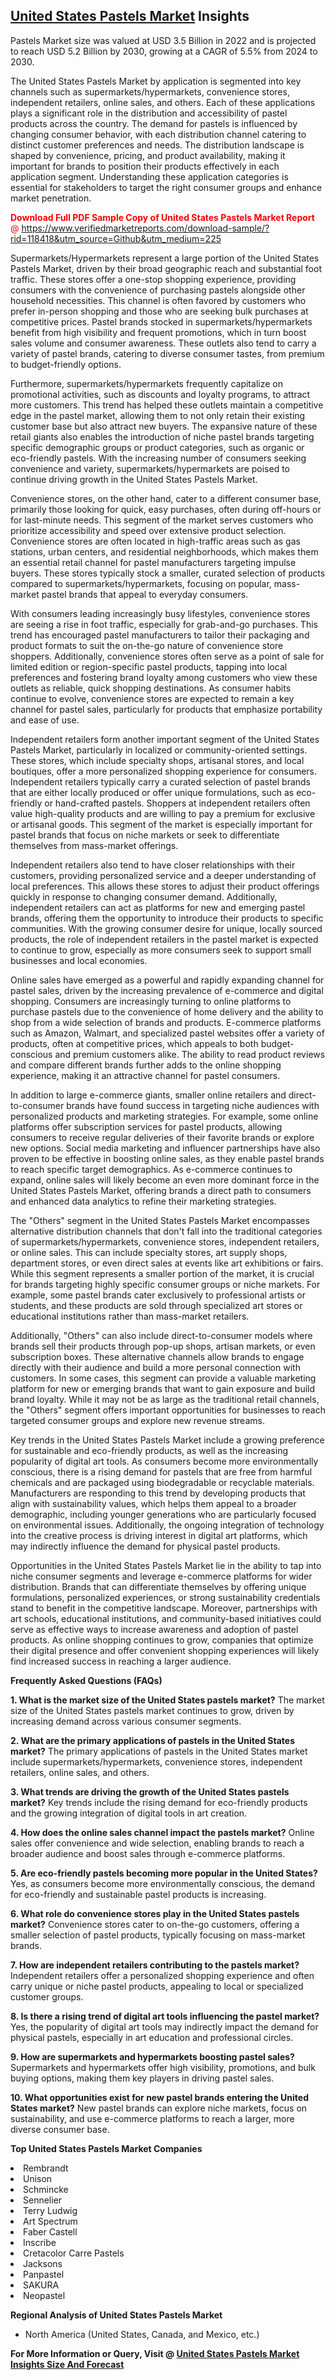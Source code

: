 <h2><a href="https://www.verifiedmarketreports.com/download-sample/?rid=118418&amp;utm_source=Github&amp;utm_medium=225" target="_blank">United States Pastels Market</a> Insights</h2><p>Pastels Market size was valued at USD 3.5 Billion in 2022 and is projected to reach USD 5.2 Billion by 2030, growing at a CAGR of 5.5% from 2024 to 2030.</p><p><p>The United States Pastels Market by application is segmented into key channels such as supermarkets/hypermarkets, convenience stores, independent retailers, online sales, and others. Each of these applications plays a significant role in the distribution and accessibility of pastel products across the country. The demand for pastels is influenced by changing consumer behavior, with each distribution channel catering to distinct customer preferences and needs. The distribution landscape is shaped by convenience, pricing, and product availability, making it important for brands to position their products effectively in each application segment. Understanding these application categories is essential for stakeholders to target the right consumer groups and enhance market penetration.</p> <p><p><span class=""><span style="color: #ff0000;"><strong>Download Full PDF Sample Copy of United States Pastels Market Report</strong> @ </span><a href="https://www.verifiedmarketreports.com/download-sample/?rid=118418&amp;utm_source=Github&amp;utm_medium=225" target="_blank">https://www.verifiedmarketreports.com/download-sample/?rid=118418&amp;utm_source=Github&amp;utm_medium=225</a></span></p></p> <p>Supermarkets/Hypermarkets represent a large portion of the United States Pastels Market, driven by their broad geographic reach and substantial foot traffic. These stores offer a one-stop shopping experience, providing consumers with the convenience of purchasing pastels alongside other household necessities. This channel is often favored by customers who prefer in-person shopping and those who are seeking bulk purchases at competitive prices. Pastel brands stocked in supermarkets/hypermarkets benefit from high visibility and frequent promotions, which in turn boost sales volume and consumer awareness. These outlets also tend to carry a variety of pastel brands, catering to diverse consumer tastes, from premium to budget-friendly options.</p> <p>Furthermore, supermarkets/hypermarkets frequently capitalize on promotional activities, such as discounts and loyalty programs, to attract more customers. This trend has helped these outlets maintain a competitive edge in the pastel market, allowing them to not only retain their existing customer base but also attract new buyers. The expansive nature of these retail giants also enables the introduction of niche pastel brands targeting specific demographic groups or product categories, such as organic or eco-friendly pastels. With the increasing number of consumers seeking convenience and variety, supermarkets/hypermarkets are poised to continue driving growth in the United States Pastels Market.</p> <p>Convenience stores, on the other hand, cater to a different consumer base, primarily those looking for quick, easy purchases, often during off-hours or for last-minute needs. This segment of the market serves customers who prioritize accessibility and speed over extensive product selection. Convenience stores are often located in high-traffic areas such as gas stations, urban centers, and residential neighborhoods, which makes them an essential retail channel for pastel manufacturers targeting impulse buyers. These stores typically stock a smaller, curated selection of products compared to supermarkets/hypermarkets, focusing on popular, mass-market pastel brands that appeal to everyday consumers.</p> <p>With consumers leading increasingly busy lifestyles, convenience stores are seeing a rise in foot traffic, especially for grab-and-go purchases. This trend has encouraged pastel manufacturers to tailor their packaging and product formats to suit the on-the-go nature of convenience store shoppers. Additionally, convenience stores often serve as a point of sale for limited edition or region-specific pastel products, tapping into local preferences and fostering brand loyalty among customers who view these outlets as reliable, quick shopping destinations. As consumer habits continue to evolve, convenience stores are expected to remain a key channel for pastel sales, particularly for products that emphasize portability and ease of use.</p> <p>Independent retailers form another important segment of the United States Pastels Market, particularly in localized or community-oriented settings. These stores, which include specialty shops, artisanal stores, and local boutiques, offer a more personalized shopping experience for consumers. Independent retailers typically carry a curated selection of pastel brands that are either locally produced or offer unique formulations, such as eco-friendly or hand-crafted pastels. Shoppers at independent retailers often value high-quality products and are willing to pay a premium for exclusive or artisanal goods. This segment of the market is especially important for pastel brands that focus on niche markets or seek to differentiate themselves from mass-market offerings.</p> <p>Independent retailers also tend to have closer relationships with their customers, providing personalized service and a deeper understanding of local preferences. This allows these stores to adjust their product offerings quickly in response to changing consumer demand. Additionally, independent retailers can act as platforms for new and emerging pastel brands, offering them the opportunity to introduce their products to specific communities. With the growing consumer desire for unique, locally sourced products, the role of independent retailers in the pastel market is expected to continue to grow, especially as more consumers seek to support small businesses and local economies.</p> <p>Online sales have emerged as a powerful and rapidly expanding channel for pastel sales, driven by the increasing prevalence of e-commerce and digital shopping. Consumers are increasingly turning to online platforms to purchase pastels due to the convenience of home delivery and the ability to shop from a wide selection of brands and products. E-commerce platforms such as Amazon, Walmart, and specialized pastel websites offer a variety of products, often at competitive prices, which appeals to both budget-conscious and premium customers alike. The ability to read product reviews and compare different brands further adds to the online shopping experience, making it an attractive channel for pastel consumers.</p> <p>In addition to large e-commerce giants, smaller online retailers and direct-to-consumer brands have found success in targeting niche audiences with personalized products and marketing strategies. For example, some online platforms offer subscription services for pastel products, allowing consumers to receive regular deliveries of their favorite brands or explore new options. Social media marketing and influencer partnerships have also proven to be effective in boosting online sales, as they enable pastel brands to reach specific target demographics. As e-commerce continues to expand, online sales will likely become an even more dominant force in the United States Pastels Market, offering brands a direct path to consumers and enhanced data analytics to refine their marketing strategies.</p> <p>The "Others" segment in the United States Pastels Market encompasses alternative distribution channels that don't fall into the traditional categories of supermarkets/hypermarkets, convenience stores, independent retailers, or online sales. This can include specialty stores, art supply shops, department stores, or even direct sales at events like art exhibitions or fairs. While this segment represents a smaller portion of the market, it is crucial for brands targeting highly specific consumer groups or niche markets. For example, some pastel brands cater exclusively to professional artists or students, and these products are sold through specialized art stores or educational institutions rather than mass-market retailers.</p> <p>Additionally, "Others" can also include direct-to-consumer models where brands sell their products through pop-up shops, artisan markets, or even subscription boxes. These alternative channels allow brands to engage directly with their audience and build a more personal connection with customers. In some cases, this segment can provide a valuable marketing platform for new or emerging brands that want to gain exposure and build brand loyalty. While it may not be as large as the traditional retail channels, the "Others" segment offers important opportunities for businesses to reach targeted consumer groups and explore new revenue streams.</p> <p>Key trends in the United States Pastels Market include a growing preference for sustainable and eco-friendly products, as well as the increasing popularity of digital art tools. As consumers become more environmentally conscious, there is a rising demand for pastels that are free from harmful chemicals and are packaged using biodegradable or recyclable materials. Manufacturers are responding to this trend by developing products that align with sustainability values, which helps them appeal to a broader demographic, including younger generations who are particularly focused on environmental issues. Additionally, the ongoing integration of technology into the creative process is driving interest in digital art platforms, which may indirectly influence the demand for physical pastel products.</p> <p>Opportunities in the United States Pastels Market lie in the ability to tap into niche consumer segments and leverage e-commerce platforms for wider distribution. Brands that can differentiate themselves by offering unique formulations, personalized experiences, or strong sustainability credentials stand to benefit in the competitive landscape. Moreover, partnerships with art schools, educational institutions, and community-based initiatives could serve as effective ways to increase awareness and adoption of pastel products. As online shopping continues to grow, companies that optimize their digital presence and offer convenient shopping experiences will likely find increased success in reaching a larger audience.</p> <p><strong>Frequently Asked Questions (FAQs)</strong></p> <p><strong>1. What is the market size of the United States pastels market?</strong> The market size of the United States pastels market continues to grow, driven by increasing demand across various consumer segments.</p> <p><strong>2. What are the primary applications of pastels in the United States market?</strong> The primary applications of pastels in the United States market include supermarkets/hypermarkets, convenience stores, independent retailers, online sales, and others.</p> <p><strong>3. What trends are driving the growth of the United States pastels market?</strong> Key trends include the rising demand for eco-friendly products and the growing integration of digital tools in art creation.</p> <p><strong>4. How does the online sales channel impact the pastels market?</strong> Online sales offer convenience and wide selection, enabling brands to reach a broader audience and boost sales through e-commerce platforms.</p> <p><strong>5. Are eco-friendly pastels becoming more popular in the United States?</strong> Yes, as consumers become more environmentally conscious, the demand for eco-friendly and sustainable pastel products is increasing.</p> <p><strong>6. What role do convenience stores play in the United States pastels market?</strong> Convenience stores cater to on-the-go customers, offering a smaller selection of pastel products, typically focusing on mass-market brands.</p> <p><strong>7. How are independent retailers contributing to the pastels market?</strong> Independent retailers offer a personalized shopping experience and often carry unique or niche pastel products, appealing to local or specialized customer groups.</p> <p><strong>8. Is there a rising trend of digital art tools influencing the pastel market?</strong> Yes, the popularity of digital art tools may indirectly impact the demand for physical pastels, especially in art education and professional circles.</p> <p><strong>9. How are supermarkets and hypermarkets boosting pastel sales?</strong> Supermarkets and hypermarkets offer high visibility, promotions, and bulk buying options, making them key players in driving pastel sales.</p> <p><strong>10. What opportunities exist for new pastel brands entering the United States market?</strong> New pastel brands can explore niche markets, focus on sustainability, and use e-commerce platforms to reach a larger, more diverse consumer base.</p></p><p><strong>Top United States Pastels Market Companies</strong></p><div data-test-id=""><p><li>Rembrandt</li><li> Unison</li><li> Schmincke</li><li> Sennelier</li><li> Terry Ludwig</li><li> Art Spectrum</li><li> Faber Castell</li><li> Inscribe</li><li> Cretacolor Carre Pastels</li><li> Jacksons</li><li> Panpastel</li><li> SAKURA</li><li> Neopastel</li></p><div><strong>Regional Analysis of&nbsp;United States Pastels Market</strong></div><ul><li dir="ltr"><p dir="ltr">North America&nbsp;(United States, Canada, and Mexico, etc.)</p></li></ul><p><strong>For More Information or Query, Visit @&nbsp;</strong><strong><a href="https://www.verifiedmarketreports.com/product/global-pastels-market-outlook/?utm_source=Github&amp;utm_medium=225" target="_blank">United States Pastels Market Insights Size And Forecast</a></strong></p></div>

